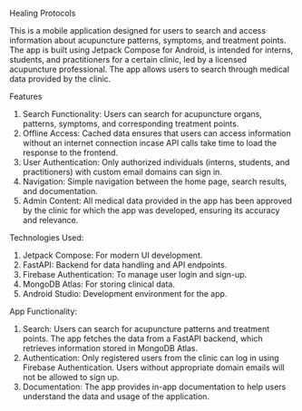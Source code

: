Healing Protocols

This is a mobile application designed for users to search and access information about acupuncture patterns, symptoms, and treatment points. The app is built using Jetpack Compose for Android, is intended for interns, students, and practitioners for a certain clinic, led by a licensed acupuncture professional. The app allows users to search through medical data provided by the clinic.

Features
1) Search Functionality: Users can search for acupuncture organs, patterns, symptoms, and corresponding treatment points.
2) Offline Access: Cached data ensures that users can access information without an internet connection incase API calls take time to load the response to the frontend.
3) User Authentication: Only authorized individuals (interns, students, and practitioners) with custom email domains can sign in.
4) Navigation: Simple navigation between the home page, search results, and documentation.
5) Admin Content: All medical data provided in the app has been approved by the clinic for which the app was developed, ensuring its accuracy and relevance.

Technologies Used:
1) Jetpack Compose: For modern UI development.
2) FastAPI: Backend for data handling and API endpoints.
3) Firebase Authentication: To manage user login and sign-up.
4) MongoDB Atlas: For storing clinical data.
5) Android Studio: Development environment for the app.

App Functionality:
1) Search: Users can search for acupuncture patterns and treatment points. The app fetches the data from a FastAPI backend, which retrieves information stored in MongoDB Atlas.
2) Authentication: Only registered users from the clinic can log in using Firebase Authentication. Users without appropriate domain emails will not be allowed to sign up.
3) Documentation: The app provides in-app documentation to help users understand the data and usage of the application.
